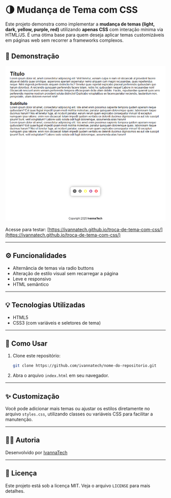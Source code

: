 
# 🌗 Mudança de Tema com CSS

Este projeto demonstra como implementar a **mudança de temas (light, dark, yellow, purple, red)** utilizando **apenas CSS** com interação mínima via HTML/JS. É uma ótima base para quem deseja aplicar temas customizáveis em páginas web sem recorrer a frameworks complexos.

## 🧪 Demonstração

![Preview do Projeto](/assets/images/preview.png)

Acesse para testar: [https://ivannatech.github.io/troca-de-tema-com-css/](https://ivannatech.github.io/troca-de-tema-com-css/)

---

## ⚙️ Funcionalidades

- Alternância de temas via radio buttons
- Alteração de estilo visual sem recarregar a página
- Leve e responsivo
- HTML semântico

---

## 💡 Tecnologias Utilizadas

- HTML5
- CSS3 (com variáveis e seletores de tema)

---

## 🚀 Como Usar

1. Clone este repositório:
   ```bash
   git clone https://github.com/ivannatech/nome-do-repositorio.git
   ```
2. Abra o arquivo `index.html` em seu navegador.

---

## ✨ Customização

Você pode adicionar mais temas ou ajustar os estilos diretamente no arquivo `styles.css`, utilizando classes ou variáveis CSS para facilitar a manutenção.

---

## 👩‍💻 Autoria

Desenvolvido por [IvannaTech](https://github.com/ivannatech)

---

## 📄 Licença

Este projeto está sob a licença MIT. Veja o arquivo `LICENSE` para mais detalhes.
